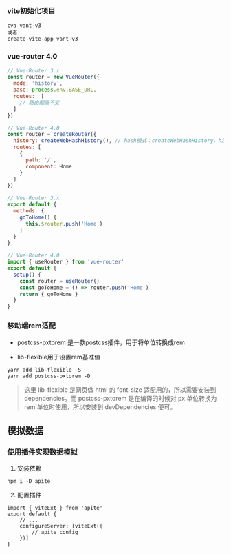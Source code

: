 ### vite初始化项目

```shell
cva vant-v3
或者
create-vite-app vant-v3
```

### vue-router 4.0

```js
// Vue-Router 3.x
const router = new VueRouter({
  mode: 'history',
  base: process.env.BASE_URL,
  routes:  [
  	// 路由配置不变
  ]
})

// Vue-Router 4.0
const router = createRouter({
  history: createWebHashHistory(), // hash模式：createWebHashHistory，history模式：createWebHistory
  routes: [
    {
      path: '/',
      component: Home
    }
  ]
})
```

```js
// Vue-Router 3.x
export default {
  methods: {
    goToHome() {
      this.$router.push('Home')
    }
  }
}

// Vue-Router 4.0
import { useRouter } from 'vue-router'
export default {
  setup() {
    const router = useRouter()
    const goToHome = () => router.push('Home')
    return { goToHome }
  }
}
```

### 移动端rem适配

- postcss-pxtorem 是一款postcss插件，用于将单位转换成rem

- lib-flexible用于设置rem基准值

```shell
yarn add lib-flexible -S
yarn add postcss-pxtorem -D
```

> 这里 lib-flexible 是网页做 html 的 font-size 适配用的，所以需要安装到 dependencies。而 postcss-pxtorem 是在编译的时候对 px 单位转换为 rem 单位时使用，所以安装到 devDependencies 便可。

## 模拟数据

### 使用插件实现数据模拟

1. 安装依赖

```shell
npm i -D apite
```

2. 配置插件

```
import { viteExt } from 'apite'
export default {
	// ...
	configureServer: [viteExt({
		// apite config
	})]
}
```